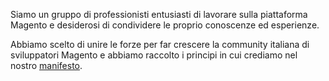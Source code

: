 Siamo un gruppo di professionisti entusiasti di lavorare sulla piattaforma Magento e desiderosi di condividere le proprio conoscenze ed esperienze.

Abbiamo scelto di unire le forze per far crescere la community italiana di sviluppatori Magento e abbiamo raccolto i principi in cui crediamo nel nostro [manifesto](/manifesto).